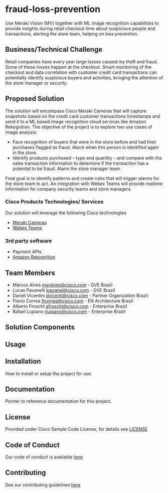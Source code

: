 # fraud-loss-prevention

Use Meraki Vision (MV) together with ML image recognition capabilities to provide insights during retail checkout time about suspicious people and transactions, alerting the store team, helping on loss prevention.

## Business/Technical Challenge

Retail companies have every year large losses caused my theft and fraud. Some of these losses happen at the checkout. Smart monitoring of the checkout and data correlation with customer credit card transactions can potentially identify suspicious buyers and activities, bringing the attention of the store manager or security.

## Proposed Solution


The solution will encompass Cisco Meraki Cameras that will capture snapshots based on the credit card customer transactions timestamps and send it to a ML based image recognition cloud services like Amazon Rekognition. The objective of the project is to explore two use cases of image analysis: 

* Face recognition of buyers that were in the store before and had their purchases flagged as fraud. Alarm when this person is identified again in the store.
* Identify products purchased – type and quantity – and compare with the sales transaction information to determine if the transaction has a potential to be fraud. Alarm the store manager team.  

Final goal is to identify patterns and create rules that will trigger alarms for the store team to act. An integration with Webex Teams will provide realtime information for company security teams and store managers.


### Cisco Products Technologies/ Services

Our solution will leverage the following Cisco technologies

* [Meraki Cameras](https://developer.cisco.com/meraki/mv-sense/#!overview/camera-apis-breakdown)
* [Webex Teams](https://developer.webex.com/docs/api/getting-started)

### 3rd party software

* Payment APIs
* [Amazon Rekognition](https://aws.amazon.com/rekognition/?n=sn&p=sm)


## Team Members


* Marcos Alves <maralves@cisco.com> - GVE Brazil
* Lucas Pavanelli <lpavanel@cisco.com> - GVE Brazil
* Daniel Vicentini <dvicenti@cisco.com> - Partner Organization Brazil
* Flavio Correa <flcorrea@cisco.com> - EN Architecture Brazil
* Alberto Froscht <afroscht@cisco.com> - Enterprise Brazil
* Rafael Lupiano <rlupiano@cisco.com> - Enterprise Brazil



## Solution Components


<!-- This does not need to be completed during the initial submission phase  

Provide a brief overview of the components involved with this project. e.g Python /  -->


## Usage

<!-- This does not need to be completed during the initial submission phase  

Provide a brief overview of how to use the solution  -->



## Installation

How to install or setup the project for use.


## Documentation

Pointer to reference documentation for this project.


## License

Provided under Cisco Sample Code License, for details see [LICENSE](./LICENSE.md)

## Code of Conduct

Our code of conduct is available [here](./CODE_OF_CONDUCT.md)

## Contributing

See our contributing guidelines [here](./CONTRIBUTING.md)
